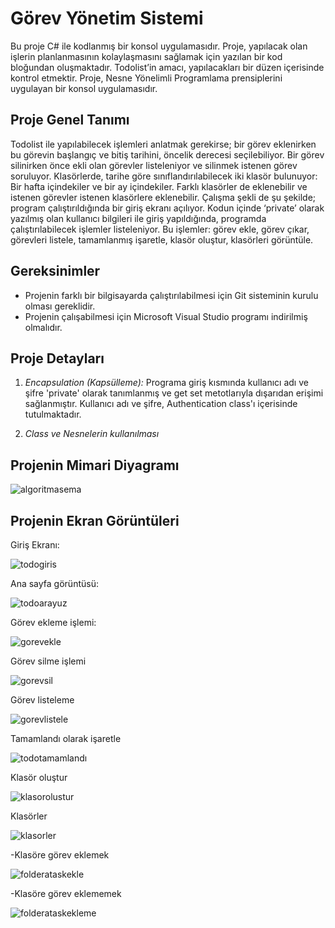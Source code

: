 # Görev Yönetim Sistemi

Bu proje C# ile kodlanmış bir konsol uygulamasıdır. Proje, yapılacak olan işlerin planlanmasının kolaylaşmasını sağlamak için yazılan bir kod bloğundan oluşmaktadır. Todolist’in amacı, yapılacakları bir düzen içerisinde kontrol etmektir. Proje, Nesne Yönelimli Programlama prensiplerini uygulayan bir konsol uygulamasıdır.

## Proje Genel Tanımı
Todolist ile yapılabilecek işlemleri anlatmak gerekirse; bir görev eklenirken bu görevin başlangıç ve bitiş tarihini, öncelik derecesi seçilebiliyor. Bir görev silinirken önce ekli olan görevler listeleniyor ve silinmek istenen görev soruluyor. Klasörlerde, tarihe göre sınıflandırılabilecek iki klasör bulunuyor: Bir hafta içindekiler ve bir ay içindekiler. Farklı klasörler de eklenebilir ve istenen görevler istenen klasörlere eklenebilir. 
Çalışma şekli de şu şekilde; program çalıştırıldığında bir giriş ekranı açılıyor. Kodun içinde ‘private’ olarak yazılmış olan kullanıcı bilgileri ile giriş yapıldığında, programda çalıştırılabilecek işlemler listeleniyor. 
Bu işlemler: görev ekle, görev çıkar, görevleri listele, tamamlanmış işaretle, klasör oluştur, klasörleri görüntüle.

## Gereksinimler

- Projenin farklı bir bilgisayarda çalıştırılabilmesi için Git sisteminin kurulu olması gereklidir.
- Projenin çalışabilmesi için Microsoft Visual Studio programı indirilmiş olmalıdır.

## Proje Detayları

1. *Encapsulation (Kapsülleme):* Programa giriş kısmında kullanıcı adı ve şifre 'private' olarak tanımlanmış ve get set metotlarıyla dışarıdan erişimi sağlanmıştır. Kullanıcı adı ve şifre, Authentication class'ı içerisinde tutulmaktadır.

2. *Class ve Nesnelerin kullanılması*

## Projenin Mimari Diyagramı
![algoritmasema](https://github.com/merydd/GorevYonetimSistemi/assets/132394236/ae7e4da1-e8a0-401a-9702-9eb2cb5747bf)

## Projenin Ekran Görüntüleri

Giriş Ekranı:

 ![todogiris](https://github.com/merydd/GorevYonetimSistemi/assets/132394236/e6f7cc35-09e2-4ce6-bbb2-171b53ab4753)

Ana sayfa görüntüsü:

![todoarayuz](https://github.com/merydd/GorevYonetimSistemi/assets/132394236/70b3e42a-e7a9-45f0-98ee-093df20cd0a6)

Görev ekleme işlemi:

![gorevekle](https://github.com/merydd/GorevYonetimSistemi/assets/132394236/daefc17d-33df-4a9f-b0b1-a69435aeb70d)

Görev silme işlemi

![gorevsil](https://github.com/merydd/GorevYonetimSistemi/assets/132394236/9288c939-9b85-4a20-af27-a889f7320835)

Görev listeleme

![gorevlistele](https://github.com/merydd/GorevYonetimSistemi/assets/132394236/d5c982aa-dc95-47b5-8ff5-d6020431f88c)

Tamamlandı olarak işaretle

![todotamamlandı](https://github.com/merydd/GorevYonetimSistemi/assets/132394236/af979f7f-9834-4e7f-8a3d-d4a939787786)

Klasör oluştur

![klasorolustur](https://github.com/merydd/GorevYonetimSistemi/assets/132394236/8e8adbc9-f622-4f8f-b35f-414ccf00b3b8)

Klasörler

![klasorler](https://github.com/merydd/GorevYonetimSistemi/assets/132394236/3eeaefe6-aa8b-4565-9d35-26aaf1c5bd93)

-Klasöre görev eklemek

![folderataskekle](https://github.com/merydd/GorevYonetimSistemi/assets/132394236/64ba361f-d0fc-4cd0-ae2c-e9eded4719b3)

-Klasöre görev eklememek

![folderataskekleme](https://github.com/merydd/GorevYonetimSistemi/assets/132394236/6f57395e-2ceb-4a48-9396-6227ade7b8cc)
